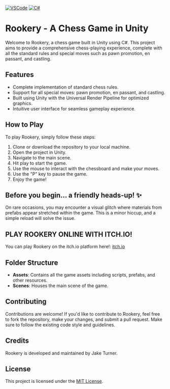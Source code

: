 [![VSCode](https://img.shields.io/badge/VSCode-Editor-blue.svg?style=for-readme)](https://code.visualstudio.com/)
[![C#](https://img.shields.io/badge/C%23-Language-blue.svg?style=for-readme)](https://docs.microsoft.com/en-us/dotnet/csharp/)
# Rookery - A Chess Game in Unity

Welcome to Rookery, a chess game built in Unity using C#. This project aims to provide a comprehensive chess-playing experience, complete with all the standard rules and special moves such as pawn promotion, en passant, and castling.

## Features

- Complete implementation of standard chess rules.
- Support for all special moves: pawn promotion, en passant, and castling.
- Built using Unity with the Universal Render Pipeline for optimized graphics.
- Intuitive user interface for seamless gameplay experience.

## How to Play

To play Rookery, simply follow these steps:

1. Clone or download the repository to your local machine.
2. Open the project in Unity.
3. Navigate to the main scene.
4. Hit play to start the game.
5. Use the mouse to interact with the chessboard and make your moves.
6. Use the "P" key to pause the game.
7. Enjoy the game!

## Before you begin... a friendly heads-up! ✨
On rare occasions, you may encounter a visual glitch where materials from prefabs appear stretched within the game. This is a minor hiccup, and a simple reload will solve the issue.

## PLAY ROOKERY ONLINE WITH ITCH.IO!
You can play Rookery on the itch.io platform here!: [itch.io](https://binksee.itch.io/rookery)

## Folder Structure

- **Assets**: Contains all the game assets including scripts, prefabs, and other resources.
- **Scenes**: Houses the main scene of the game.

## Contributing

Contributions are welcome! If you'd like to contribute to Rookery, feel free to fork the repository, make your changes, and submit a pull request. Make sure to follow the existing code style and guidelines.

## Credits

Rookery is developed and maintained by Jake Turner.

## License

This project is licensed under the [MIT License](LICENSE).


